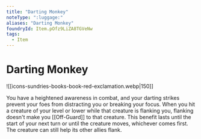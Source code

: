 ```yaml
---
title: "Darting Monkey"
noteType: ":luggage:"
aliases: "Darting Monkey"
foundryId: Item.pOfz9LiZA8TGVeNw
tags:
  - Item
---
```


# Darting Monkey
![[icons-sundries-books-book-red-exclamation.webp|150]]

You have a heightened awareness in combat, and your darting strikes prevent your foes from distracting you or breaking your focus. When you hit a creature of your level or lower while that creature is flanking you, flanking doesn't make you [[Off-Guard]] to that creature. This benefit lasts until the start of your next turn or until the creature moves, whichever comes first. The creature can still help its other allies flank.
